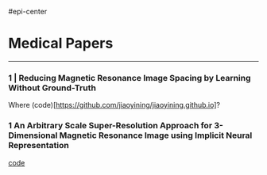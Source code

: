 #epi-center 
# Medical Papers
***
### 1 | Reducing Magnetic Resonance Image Spacing by Learning Without Ground-Truth

Where (code)[https://github.com/jiaoyining/jiaoyining.github.io]? 

### 1 An Arbitrary Scale Super-Resolution Approach for 3-Dimensional Magnetic Resonance Image using Implicit Neural Representation

[code](https://github.com/iwuqing/ArSSR "https://github.com/iwuqing/ArSSR")